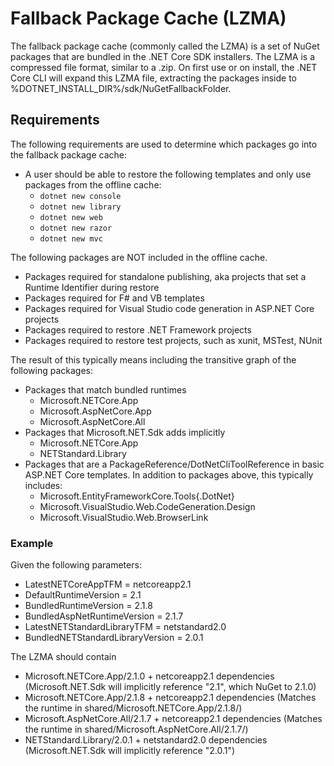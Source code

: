 Fallback Package Cache (LZMA)
=============================

The fallback package cache (commonly called the LZMA) is a set of NuGet packages that are bundled in the .NET Core SDK installers.
The LZMA is a compressed file format, similar to a .zip.
On first use or on install, the .NET Core CLI will expand this LZMA file, extracting the packages inside to %DOTNET_INSTALL_DIR%/sdk/NuGetFallbackFolder.

## Requirements

The following requirements are used to determine which packages go into the fallback package cache:

 - A user should be able to restore the following templates and only use packages from the offline cache:
    - `dotnet new console`
    - `dotnet new library`
    - `dotnet new web`
    - `dotnet new razor`
    - `dotnet new mvc`

The following packages are NOT included in the offline cache.
  - Packages required for standalone publishing, aka projects that set a Runtime Identifier during restore
  - Packages required for F# and VB templates
  - Packages required for  Visual Studio code generation in ASP.NET Core projects
  - Packages required to restore .NET Framework projects
  - Packages required to restore test projects, such as xunit, MSTest, NUnit

The result of this typically means including the transitive graph of the following packages:

  - Packages that match bundled runtimes
    - Microsoft.NETCore.App
    - Microsoft.AspNetCore.App
    - Microsoft.AspNetCore.All
  - Packages that Microsoft.NET.Sdk adds implicitly
    - Microsoft.NETCore.App
    - NETStandard.Library
  - Packages that are a PackageReference/DotNetCliToolReference in basic ASP.NET Core templates. In addition to packages above, this typically includes:
    - Microsoft.EntityFrameworkCore.Tools{.DotNet}
    - Microsoft.VisualStudio.Web.CodeGeneration.Design
    - Microsoft.VisualStudio.Web.BrowserLink

### Example

Given the following parameters:
 - LatestNETCoreAppTFM = netcoreapp2.1
 - DefaultRuntimeVersion = 2.1
 - BundledRuntimeVersion = 2.1.8
 - BundledAspNetRuntimeVersion = 2.1.7
 - LatestNETStandardLibraryTFM = netstandard2.0
 - BundledNETStandardLibraryVersion = 2.0.1

The LZMA should contain
  - Microsoft.NETCore.App/2.1.0 + netcoreapp2.1 dependencies (Microsoft.NET.Sdk will implicitly reference "2.1", which NuGet to 2.1.0)
  - Microsoft.NETCore.App/2.1.8 + netcoreapp2.1 dependencies (Matches the runtime in shared/Microsoft.NETCore.App/2.1.8/)
  - Microsoft.AspNetCore.All/2.1.7 + netcoreapp2.1 dependencies (Matches the runtime in shared/Microsoft.AspNetCore.All/2.1.7/)
  - NETStandard.Library/2.0.1 + netstandard2.0 dependencies (Microsoft.NET.Sdk will implicitly reference "2.0.1")
